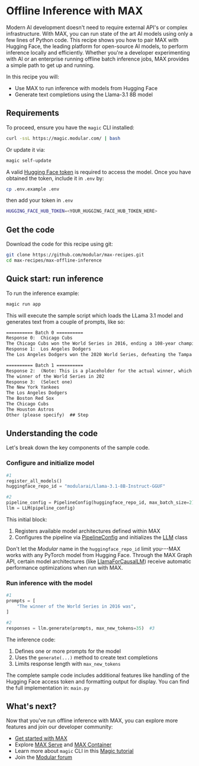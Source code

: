 # Offline Inference with MAX

Modern AI development doesn't need to require external API's or complex infrastructure. With MAX, you can run state of the art AI models using only a few lines of Python code. This recipe shows you how to pair MAX with Hugging Face, the leading platform for open-source AI models, to perform inference locally and efficiently. Whether you're a developer experimenting with AI or an enterprise running offline batch inference jobs, MAX provides a simple path to get up and running.

In this recipe you will:

- Use MAX to run inference with models from Hugging Face
- Generate text completions using the Llama-3.1 8B model

## Requirements

To proceed, ensure you have the `magic` CLI installed:

```bash
curl -ssL https://magic.modular.com/ | bash
```

Or update it via:

```bash
magic self-update
```

A valid [Hugging Face token](https://huggingface.co/settings/tokens) is required to access the model.
Once you have obtained the token, include it in `.env` by:

```bash
cp .env.example .env
```

then add your token in `.env`

```bash
HUGGING_FACE_HUB_TOKEN=<YOUR_HUGGING_FACE_HUB_TOKEN_HERE>
```

## Get the code

Download the code for this recipe using git:

```bash
git clone https://github.com/modular/max-recipes.git
cd max-recipes/max-offline-inference
```

## Quick start: run inference

To run the inference example:

```bash
magic run app
```

This will execute the sample script which loads the LLama 3.1 model and generates text from a couple of prompts, like so:

```txt
========== Batch 0 ==========
Response 0:  Chicago Cubs
The Chicago Cubs won the World Series in 2016, ending a 108-year championship drought. The Cubs defeated the Cleveland Indians in the series, 4
Response 1:  Los Angeles Dodgers
The Los Angeles Dodgers won the 2020 World Series, defeating the Tampa Bay Rays in six games. The Dodgers won the final game 3-1

========== Batch 1 ==========
Response 2:  (Note: This is a placeholder for the actual winner, which will be determined by the outcome of the 2024 season.)
The winner of the World Series in 202
Response 3:  (Select one)
The New York Yankees
The Los Angeles Dodgers
The Boston Red Sox
The Chicago Cubs
The Houston Astros
Other (please specify)  ## Step
```

## Understanding the code

Let's break down the key components of the sample code.

### Configure and initialize model

```python
#1
register_all_models()
huggingface_repo_id = "modularai/Llama-3.1-8B-Instruct-GGUF"

#2
pipeline_config = PipelineConfig(huggingface_repo_id, max_batch_size=2)
llm = LLM(pipeline_config)
```

This initial block:

1. Registers available model architectures defined within MAX
2. Configures the pipeline via [PipelineConfig](https://docs.modular.com/max/api/python/pipelines/config/#max.pipelines.config.PipelineConfig) and initializes the [LLM](https://docs.modular.com/max/api/python/entrypoints#max.entrypoints.LLM) class

Don't let the *Modular* name in the `huggingface_repo_id` limit you---MAX works with any PyTorch model from Hugging Face. Through the MAX Graph API, certain model architectures (like [LlamaForCausalLM](https://huggingface.co/docs/transformers/v4.48.0/en/model_doc/llama#transformers.LlamaForCausalLM)) receive automatic performance optimizations when run with MAX.

### Run inference with the model

```python
#1
prompts = [
    "The winner of the World Series in 2016 was",
]

#2
responses = llm.generate(prompts, max_new_tokens=35)  #3
```

The inference code:

1. Defines one or more prompts for the model
2. Uses the `generate(...)` method to create text completions
3. Limits response length with `max_new_tokens`

The complete sample code includes additional features like handling of the Hugging Face access token and formatting output for display. You can find the full implementation in: `main.py`

## What's next?

Now that you've run offline inference with MAX, you can explore more features and join our developer community:

- [Get started with MAX](https://docs.modular.com/max/get-started)
- Explore [MAX Serve](https://docs.modular.com/max/serve) and [MAX Container](https://docs.modular.com/max/container/)
- Learn more about `magic` CLI in this [Magic tutorial](https://docs.modular.com/max/tutorials/magic)
- Join the [Modular forum](https://forum.modular.com/)
